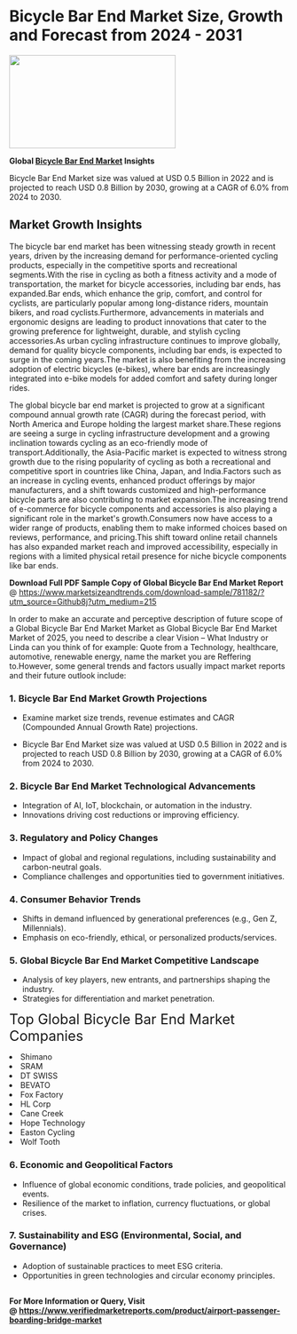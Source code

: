 <H1>Bicycle Bar End Market Size, Growth and Forecast from 2024 - 2031</H1><img class="aligncenter size-medium wp-image-584254" src="https://thirdeyenews.in/wp-content/uploads/2024/09/Global-Market-Research-300x168.jpeg" alt="" width="300" height="168" /><p><strong>Global&nbsp;<a href="https://www.marketsizeandtrends.com/download-sample/781182/?utm_source=Github8j?utm_medium=215">Bicycle Bar End Market</a> Insights</strong></p><p>Bicycle Bar End Market size was valued at USD 0.5 Billion in 2022 and is projected to reach USD 0.8 Billion by 2030, growing at a CAGR of 6.0% from 2024 to 2030.</p><p><h2>Market Growth Insights</h2> <p>The bicycle bar end market has been witnessing steady growth in recent years, driven by the increasing demand for performance-oriented cycling products, especially in the competitive sports and recreational segments.With the rise in cycling as both a fitness activity and a mode of transportation, the market for bicycle accessories, including bar ends, has expanded.Bar ends, which enhance the grip, comfort, and control for cyclists, are particularly popular among long-distance riders, mountain bikers, and road cyclists.Furthermore, advancements in materials and ergonomic designs are leading to product innovations that cater to the growing preference for lightweight, durable, and stylish cycling accessories.As urban cycling infrastructure continues to improve globally, demand for quality bicycle components, including bar ends, is expected to surge in the coming years.The market is also benefiting from the increasing adoption of electric bicycles (e-bikes), where bar ends are increasingly integrated into e-bike models for added comfort and safety during longer rides.</p> <p>The global bicycle bar end market is projected to grow at a significant compound annual growth rate (CAGR) during the forecast period, with North America and Europe holding the largest market share.These regions are seeing a surge in cycling infrastructure development and a growing inclination towards cycling as an eco-friendly mode of transport.Additionally, the Asia-Pacific market is expected to witness strong growth due to the rising popularity of cycling as both a recreational and competitive sport in countries like China, Japan, and India.Factors such as an increase in cycling events, enhanced product offerings by major manufacturers, and a shift towards customized and high-performance bicycle parts are also contributing to market expansion.The increasing trend of e-commerce for bicycle components and accessories is also playing a significant role in the market's growth.Consumers now have access to a wider range of products, enabling them to make informed choices based on reviews, performance, and pricing.This shift toward online retail channels has also expanded market reach and improved accessibility, especially in regions with a limited physical retail presence for niche bicycle components like bar ends.</p><p><span class=""><strong>Download Full PDF Sample Copy of Global Bicycle Bar End Market Report</strong> @ <a href="https://www.marketsizeandtrends.com/download-sample/781182/?utm_source=Github8j?utm_medium=215" target="_blank">https://www.marketsizeandtrends.com/download-sample/781182/?utm_source=Github8j?utm_medium=215</a></span></p><p>In order to make an accurate and perceptive description of future scope of a Global&nbsp;Bicycle Bar End Market Market as Global&nbsp;Bicycle Bar End Market Market of 2025, you need to describe a clear Vision &ndash; What Industry or Linda can you think of for example: Quote from a Technology, healthcare, automotive, renewable energy, name the market you are Reffering to.However, some general trends and factors usually impact market reports and their future outlook include:</p><h3>1.&nbsp;<strong>Bicycle Bar End Market Growth Projections</strong></h3><ul><li>Examine market size trends, revenue estimates and CAGR (Compounded Annual Growth Rate) projections.</li><li><p>Bicycle Bar End Market size was valued at USD 0.5 Billion in 2022 and is projected to reach USD 0.8 Billion by 2030, growing at a CAGR of 6.0% from 2024 to 2030.</p></li></ul><h3>2.&nbsp;<strong>Bicycle Bar End Market Technological Advancements</strong></h3><ul><li>Integration of AI, IoT, blockchain, or automation in the industry.</li><li>Innovations driving cost reductions or improving efficiency.</li></ul><h3>3.&nbsp;<strong>Regulatory and Policy Changes</strong></h3><ul><li>Impact of global and regional regulations, including sustainability and carbon-neutral goals.</li><li>Compliance challenges and opportunities tied to government initiatives.</li></ul><h3>4.&nbsp;<strong>Consumer Behavior Trends</strong></h3><ul><li>Shifts in demand influenced by generational preferences (e.g., Gen Z, Millennials).</li><li>Emphasis on eco-friendly, ethical, or personalized products/services.</li></ul><h3>5.&nbsp;<strong>Global Bicycle Bar End Market Competitive Landscape</strong></h3><ul><li>Analysis of key players, new entrants, and partnerships shaping the industry.</li><li>Strategies for differentiation and market penetration.</li></ul><p data-pm-slice="1 1 []"><span style="color: inherit; font-family: inherit; font-size: 25px;">Top Global Bicycle Bar End Market Companies</span></p><div class="" data-test-id=""><p><li>Shimano</li><li> SRAM</li><li> DT SWISS</li><li> BEVATO</li><li> Fox Factory</li><li> HL Corp</li><li> Cane Creek</li><li> Hope Technology</li><li> Easton Cycling</li><li> Wolf Tooth</li></p></div><h3>6.&nbsp;<strong>Economic and Geopolitical Factors</strong></h3><ul><li>Influence of global economic conditions, trade policies, and geopolitical events.</li><li>Resilience of the market to inflation, currency fluctuations, or global crises.</li></ul><h3>7.&nbsp;<strong>Sustainability and ESG (Environmental, Social, and Governance)</strong></h3><ul><li>Adoption of sustainable practices to meet ESG criteria.</li><li>Opportunities in green technologies and circular economy principles.</li></ul><h2><strong style="font-size: 14px;">For More Information or Query, Visit @&nbsp;</strong><a style="background-color: #ffffff; font-size: 14px;" href="https://www.marketsizeandtrends.com/report/bicycle-bar-end-market/" target="_blank">https://www.verifiedmarketreports.com/product/airport-passenger-boarding-bridge-market</a></h2>